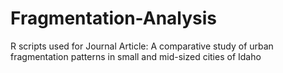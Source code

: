 # Fragmentation-Analysis
R scripts used for Journal Article: A comparative study of urban fragmentation patterns in small and mid-sized cities of Idaho
